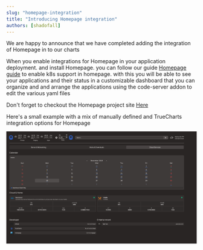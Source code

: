 ```yaml
---
slug: "homepage-integration"
title: "Introducing Homepage integration"
authors: [shadofall]
---
```

We are happy to announce that we have completed adding the integration of Homepage in to our charts

When you enable integrations for Homepage in your application deployment. and install Homepage. you can follow our guide [Homepage guide](https://truecharts.org/charts/stable/homepage/hp-integration/) to enable k8s support in homepage. with this you will be able to see your applications and their status in a customizable dashboard that you can organize and and arrange the applications using the code-server addon to edit the various yaml files

Don't forget to checkout the Homepage project site [Here](https://gethomepage.dev)

Here's a small example with a mix of manually defined and TrueCharts integration options for Homepage 

![Homepage](img/image.png)
